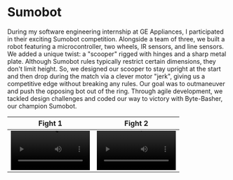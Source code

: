 # Sumobot

During my software engineering internship at GE Appliances, I participated in their exciting Sumobot competition. Alongside a team of three, we built a robot featuring a microcontroller, two wheels, IR sensors, and line sensors. We added a unique twist: a "scooper" rigged with hinges and a sharp metal plate. Although Sumobot rules typically restrict certain dimensions, they don't limit height. So, we designed our scooper to stay upright at the start and then drop during the match via a clever motor "jerk", giving us a competitive edge without breaking any rules. Our goal was to outmaneuver and push the opposing bot out of the ring. Through agile development, we tackled design challenges and coded our way to victory with Byte-Basher, our champion Sumobot.



Fight 1 | Fight 2
:-: | :-:
<video src=https://github.com/abdulsaleh10/sumo-bot/assets/89872422/b4cc05f0-5541-401b-babc-ea058e176f84 width=180/> | <video src=https://github.com/abdulsaleh10/sumo-bot/assets/89872422/96deccd4-f6ca-49b9-84d4-8a0bb020532b width=180/>






